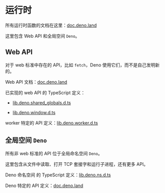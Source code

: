 # 运行时

所有运行时函数的文档在这里：[doc.deno.land](https://doc.deno.land/https/github.com/denoland/deno/releases/latest/download/lib.deno.d.ts)

这里包含 Web API 和全局空间 `Deno`。

## Web API

对于 web 标准中存在的 API，比如 `fetch`，Deno 使用它们，而不是自己发明新的。

Web API 文档：[doc.deno.land](https://doc.deno.land/https/raw.githubusercontent.com/denoland/deno/master/cli/js/lib.deno.shared_globals.d.ts)

已实现的 web API 的 TypeScript 定义：

+ [lib.deno.shared_globals.d.ts](https://github.com/denoland/deno/blob/master/cli/js/lib.deno.shared_globals.d.ts)

+ [lib.deno.window.d.ts](https://github.com/denoland/deno/blob/master/cli/js/lib.deno.window.d.ts)

worker 特定的 API 定义：[lib.deno.worker.d.ts](https://github.com/denoland/deno/blob/master/cli/js/lib.deno.worker.d.ts)


## 全局空间 `Deno`

所有非 web 标准的 API 位于全局命名空间 `Deno`。

这里包含从文件中读取、打开 TCP 套接字和运行子进程，还有更多 API。

Deno 命名空间 的 TypeScript 定义：[lib.deno.ns.d.ts](https://github.com/denoland/deno/blob/master/cli/js/lib.deno.ns.d.ts)

Deno 特定的 API 定义：[doc.deno.land](https://doc.deno.land/https/raw.githubusercontent.com/denoland/deno/master/cli/js/lib.deno.ns.d.ts)
